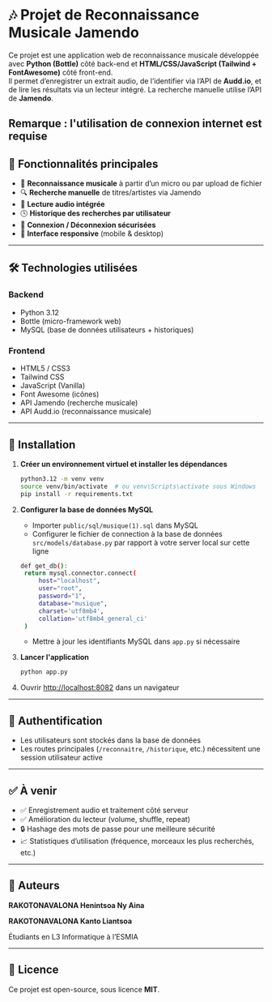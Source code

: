 # 🎶 Projet de Reconnaissance Musicale Jamendo

Ce projet est une application web de reconnaissance musicale développée avec **Python (Bottle)** côté back-end et **HTML/CSS/JavaScript (Tailwind + FontAwesome)** côté front-end.  
Il permet d’enregistrer un extrait audio, de l’identifier via l’API de **Audd.io**, et de lire les résultats via un lecteur intégré. La recherche manuelle utilise l’API de **Jamendo**.

Remarque : l'utilisation de connexion internet est requise
---

## 🚀 Fonctionnalités principales

- 🎤 **Reconnaissance musicale** à partir d’un micro ou par upload de fichier
- 🔍 **Recherche manuelle** de titres/artistes via Jamendo
- 🎵 **Lecture audio intégrée**
- 🕓 **Historique des recherches par utilisateur**
- 👤 **Connexion / Déconnexion sécurisées**
- 📱 **Interface responsive** (mobile & desktop)

---

## 🛠️ Technologies utilisées

### Backend
- Python 3.12
- Bottle (micro-framework web)
- MySQL (base de données utilisateurs + historiques)

### Frontend
- HTML5 / CSS3
- Tailwind CSS
- JavaScript (Vanilla)
- Font Awesome (icônes)
- API Jamendo (recherche musicale)
- API Audd.io (reconnaissance musicale)

---

## 🔧 Installation

1. **Créer un environnement virtuel et installer les dépendances**
   ```bash
   python3.12 -m venv venv
   source venv/bin/activate  # ou venv\Scripts\activate sous Windows
   pip install -r requirements.txt
   ```

2. **Configurer la base de données MySQL**
   - Importer `public/sql/musique(1).sql` dans MySQL
   - Configurer le fichier de connection à la base de données `src/models/database.py` par rapport à votre server local sur cette ligne
   ```bash
   def get_db():
    return mysql.connector.connect(
        host="localhost",
        user="root",
        password="1",
        database="musique",
        charset='utf8mb4',
        collation='utf8mb4_general_ci'
    )
   ```
   - Mettre à jour les identifiants MySQL dans `app.py` si nécessaire

3. **Lancer l'application**
   ```bash
   python app.py
   ```

4. Ouvrir [http://localhost:8082](http://localhost:8082) dans un navigateur

---

## 🔐 Authentification

- Les utilisateurs sont stockés dans la base de données
- Les routes principales (`/reconnaitre`, `/historique`, etc.) nécessitent une session utilisateur active

---

## ✅ À venir

- ✅ Enregistrement audio et traitement côté serveur
- ✅ Amélioration du lecteur (volume, shuffle, repeat)
- 🔒 Hashage des mots de passe pour une meilleure sécurité
- 📈 Statistiques d’utilisation (fréquence, morceaux les plus recherchés, etc.)

---

## 🤝 Auteurs

**RAKOTONAVALONA Henintsoa Ny Aina** 

**RAKOTONAVALONA Kanto Liantsoa** 

Étudiants en L3 Informatique à l’ESMIA  

---

## 📄 Licence

Ce projet est open-source, sous licence **MIT**.
